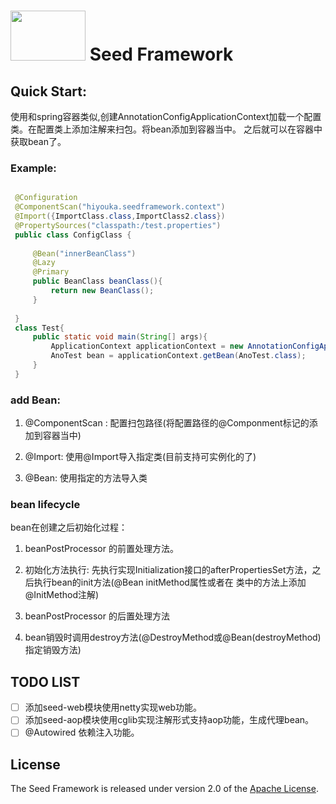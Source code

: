 # <img src="http://ww1.sinaimg.cn/large/007BVBG7gy1g04w3vkdvdj304g02s0sp.jpg" width="120" height="80"> Seed Framework


## Quick Start:

使用和spring容器类似,创建AnnotationConfigApplicationContext加载一个配置类。在配置类上添加注解来扫包。将bean添加到容器当中。
之后就可以在容器中获取bean了。
    
### Example:

```java

 @Configuration
 @ComponentScan("hiyouka.seedframework.context")
 @Import({ImportClass.class,ImportClass2.class})
 @PropertySources("classpath:/test.properties")
 public class ConfigClass {
 
     @Bean("innerBeanClass")
     @Lazy
     @Primary
     public BeanClass beanClass(){
         return new BeanClass();
     }
 
 }
 class Test{
     public static void main(String[] args){
         ApplicationContext applicationContext = new AnnotationConfigApplicationContext(ConfigClass.class);
         AnoTest bean = applicationContext.getBean(AnoTest.class);
     }
 }

```

### add Bean:
1. @ComponentScan : 配置扫包路径(将配置路径的@Componment标记的添加到容器当中)

2. @Import: 使用@Import导入指定类(目前支持可实例化的了)

3. @Bean: 使用指定的方法导入类

### bean lifecycle

bean在创建之后初始化过程：
1. beanPostProcessor 的前置处理方法。

2. 初始化方法执行: 先执行实现Initialization接口的afterPropertiesSet方法，之后执行bean的init方法(@Bean initMethod属性或者在
类中的方法上添加@InitMethod注解)

3. beanPostProcessor 的后置处理方法

4. bean销毁时调用destroy方法(@DestroyMethod或@Bean(destroyMethod)指定销毁方法)

## TODO LIST

* [ ] 添加seed-web模块使用netty实现web功能。
* [ ] 添加seed-aop模块使用cglib实现注解形式支持aop功能，生成代理bean。
* [ ] @Autowired 依赖注入功能。

## License

The Seed Framework is released under version 2.0 of the [Apache License](http://www.apache.org/licenses/LICENSE-2.0).
